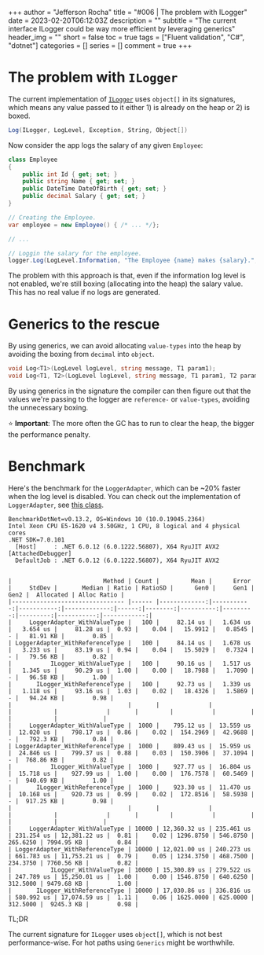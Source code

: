 ﻿+++
author = "Jefferson Rocha"
title = "#006 | The problem with ILogger"
date = 2023-02-20T06:12:03Z
description = ""
subtitle = "The current interface ILogger could be way more efficient by leveraging generics"
header_img = ""
short = false
toc = true
tags = ["Fluent validation", "C#", "dotnet"]
categories = []
series = []
comment = true
+++

# The problem with `ILogger`

The current implementation of [`ILogger`](https://learn.microsoft.com/en-us/dotnet/api/microsoft.extensions.logging.ilogger?view=dotnet-plat-ext-7.0) uses `object[]` in its signatures, which means any value passed to it either 1) is already on the heap or 2) is boxed.

```csharp
Log(ILogger, LogLevel, Exception, String, Object[])
```

Now consider the app logs the salary of any given `Employee`:

```csharp
class Employee
{
    public int Id { get; set; }
    public string Name { get; set; }
    public DateTime DateOfBirth { get; set; }
    public decimal Salary { get; set; }
}

// Creating the Employee.
var employee = new Employee() { /* ... */};

// ...

// Loggin the salary for the employee.
logger.Log(LogLevel.Information, "The Employee {name} makes {salary}.", employee.Name, employee.Salary);
```

The problem with this approach is that, even if the information log level is not enabled, we're still boxing (allocating into the heap) the salary value.
This has no real value if no logs are generated.

# Generics to the rescue

By  using generics, we can avoid allocating `value-types` into the heap by avoiding the boxing from `decimal` into `object`.

```csharp
void Log<T1>(LogLevel logLevel, string message, T1 param1);
void Log<T1, T2>(LogLevel logLevel, string message, T1 param1, T2 param2);
```

By using generics in the signature the compiler can then figure out that the values we're passing to the logger are `reference-` or `value-types`, avoiding the unnecessary boxing.

⭐ **Important**: The more often the GC has to run to clear the heap, the bigger the performance penalty.

# Benchmark

Here's the benchmark for the `LoggerAdapter`, which can be ~20% faster when the log level is disabled.
You can check out the implementation of `LoggerAdapter`, see [this class](https://github.com/JeffersonAmori/HighLowGame/blob/master/LoggerAdapter/ILoggerAdapter.cs).

``` text
BenchmarkDotNet=v0.13.2, OS=Windows 10 (10.0.19045.2364)
Intel Xeon CPU E5-1620 v4 3.50GHz, 1 CPU, 8 logical and 4 physical cores
.NET SDK=7.0.101
  [Host]     : .NET 6.0.12 (6.0.1222.56807), X64 RyuJIT AVX2  [AttachedDebugger]
  DefaultJob : .NET 6.0.12 (6.0.1222.56807), X64 RyuJIT AVX2


|                          Method | Count |         Mean |      Error |     StdDev |       Median | Ratio | RatioSD |      Gen0 |     Gen1 |     Gen2 |  Allocated | Alloc Ratio |
|-------------------------------- |------ |-------------:|-----------:|-----------:|-------------:|------:|--------:|----------:|---------:|---------:|-----------:|------------:|
|     LoggerAdapter_WithValueType |   100 |     82.14 us |   1.634 us |   3.654 us |     81.28 us |  0.93 |    0.04 |   15.9912 |   0.8545 |        - |   81.91 KB |        0.85 |
| LoggerAdapter_WithReferenceType |   100 |     84.14 us |   1.678 us |   3.233 us |     83.19 us |  0.94 |    0.04 |   15.5029 |   0.7324 |        - |   79.56 KB |        0.82 |
|           ILogger_WithValueType |   100 |     90.16 us |   1.517 us |   1.345 us |     90.29 us |  1.00 |    0.00 |   18.7988 |   1.7090 |        - |   96.58 KB |        1.00 |
|       ILogger_WithReferenceType |   100 |     92.73 us |   1.339 us |   1.118 us |     93.16 us |  1.03 |    0.02 |   18.4326 |   1.5869 |        - |   94.24 KB |        0.98 |
|                                 |       |              |            |            |              |       |         |           |          |          |            |             |
|     LoggerAdapter_WithValueType |  1000 |    795.12 us |  13.559 us |  12.020 us |    798.17 us |  0.86 |    0.02 |  154.2969 |  42.9688 |        - |   792.3 KB |        0.84 |
| LoggerAdapter_WithReferenceType |  1000 |    809.43 us |  15.959 us |  24.846 us |    799.37 us |  0.88 |    0.03 |  150.3906 |  37.1094 |        - |  768.86 KB |        0.82 |
|           ILogger_WithValueType |  1000 |    927.77 us |  16.804 us |  15.718 us |    927.99 us |  1.00 |    0.00 |  176.7578 |  60.5469 |        - |  940.69 KB |        1.00 |
|       ILogger_WithReferenceType |  1000 |    923.30 us |  11.470 us |  10.168 us |    920.73 us |  0.99 |    0.02 |  172.8516 |  58.5938 |        - |  917.25 KB |        0.98 |
|                                 |       |              |            |            |              |       |         |           |          |          |            |             |
|     LoggerAdapter_WithValueType | 10000 | 12,360.32 us | 235.461 us | 231.254 us | 12,381.22 us |  0.81 |    0.02 | 1296.8750 | 546.8750 | 265.6250 | 7994.95 KB |        0.84 |
| LoggerAdapter_WithReferenceType | 10000 | 12,021.00 us | 240.273 us | 661.783 us | 11,753.21 us |  0.79 |    0.05 | 1234.3750 | 468.7500 | 234.3750 | 7760.56 KB |        0.82 |
|           ILogger_WithValueType | 10000 | 15,300.89 us | 279.522 us | 247.789 us | 15,250.01 us |  1.00 |    0.00 | 1546.8750 | 640.6250 | 312.5000 | 9479.68 KB |        1.00 |
|       ILogger_WithReferenceType | 10000 | 17,030.86 us | 336.816 us | 580.992 us | 17,074.59 us |  1.11 |    0.06 | 1625.0000 | 625.0000 | 312.5000 |  9245.3 KB |        0.98 |
```

TL;DR

The current signature for `ILogger` uses `object[]`, which is not best performance-wise. For hot paths using `Generics` might be worthwhile.